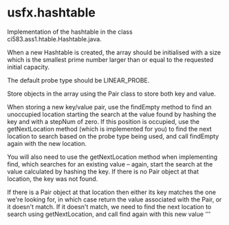 # usfx.hashtable

Implementation of the hashtable in the class ci583.ass1.htable.Hashtable.java. 

When a new Hashtable is created, the array should be initialised with a size which is the smallest prime number larger than or equal to the requested initial capacity. 

The default probe type should be LINEAR_PROBE. 

Store objects in the array using the Pair class to store both key and value. 

When storing a new key/value pair, use the findEmpty method to find an unoccupied location starting the search at the value found by hashing the key and with a stepNum of zero. If this position is occupied, use the getNextLocation method (which is implemented for you) to find the next location to search based on the probe type being used, and call findEmpty again with the new location. 

You will also need to use the getNextLocation method when implementing find, which searches for an existing value – again, start the search at the value calculated by hashing the key. If there is no Pair object at that location, the key was not found. 

If there is a Pair object at that location then either its key matches the one we're looking for, in which case return the value associated with the Pair, or it doesn't match. If it doesn't match, we need to find the next location to search using getNextLocation, and call find again with this new value
'''

